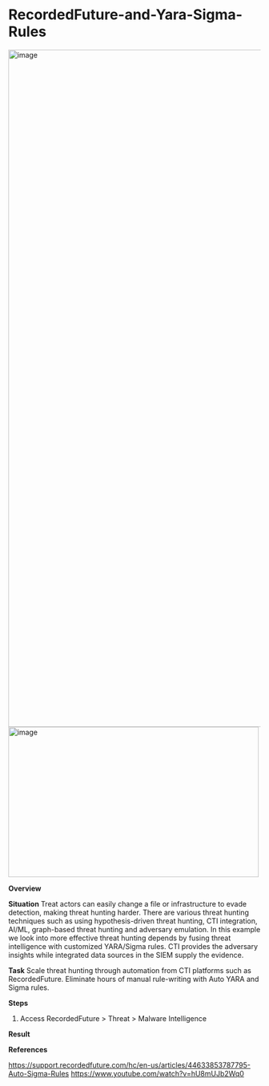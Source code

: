 # RecordedFuture-and-Yara-Sigma-Rules

<img width="1628" height="1353" alt="image" src="https://github.com/user-attachments/assets/6488c52b-8bbb-4e0f-99ef-0069c9085588" />

<img width="500" height="300" alt="image" src="https://github.com/user-attachments/assets/582690a2-cc23-4fa3-aadd-98daacf4c9b2" />


**Overview**

**Situation**
Treat actors can easily change a file or infrastructure to evade detection, making threat hunting harder. There are various threat hunting techniques such as using hypothesis-driven threat hunting, CTI integration, AI/ML, graph-based threat hunting and adversary emulation.
In this example we look into more effective threat hunting depends by fusing threat intelligence with customized YARA/Sigma rules. CTI provides the adversary insights while integrated data sources in the SIEM supply the evidence.


**Task**
Scale threat hunting through automation from CTI platforms such as RecordedFuture. Eliminate hours of manual rule-writing with Auto YARA and Sigma rules.

**Steps**

1. Access RecordedFuture > Threat > Malware Intelligence 


**Result**


**References**

https://support.recordedfuture.com/hc/en-us/articles/44633853787795-Auto-Sigma-Rules
https://www.youtube.com/watch?v=hU8mUJb2Wq0

